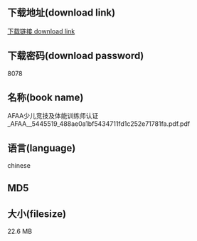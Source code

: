 ## 下载地址(download link)
[下载链接 download link](https://tutu365.netlify.app/?s=AFAA%E5%B0%91%E5%84%BF%E7%AB%9E%E6%8A%80%E5%8F%8A%E4%BD%93%E8%83%BD%E8%AE%AD%E7%BB%83%E5%B8%88%E8%AE%A4%E8%AF%81_AFAA__5445519_488ae0a1bf5434711fd1c252e71781fa.pdf)

## 下载密码(download password)
8078

## 名称(book name)
AFAA少儿竞技及体能训练师认证_AFAA__5445519_488ae0a1bf5434711fd1c252e71781fa.pdf.pdf

## 语言(language)
chinese

## MD5


## 大小(filesize)
22.6 MB
